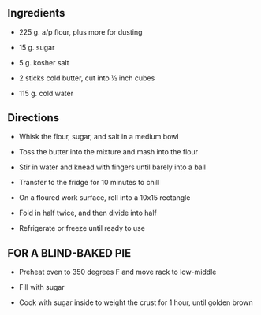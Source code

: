 # 

## Ingredients

- 225 g. a/p flour, plus more for dusting

- 15 g. sugar

- 5 g. kosher salt

- 2 sticks cold butter, cut into ½ inch cubes

- 115 g. cold water

## Directions

- Whisk the flour, sugar, and salt in a medium bowl

- Toss the butter into the mixture and mash into the flour

- Stir in water and knead with fingers until barely into a ball

- Transfer to the fridge for 10 minutes to chill

- On a floured work surface, roll into a 10x15 rectangle

- Fold in half twice, and then divide into half

- Refrigerate or freeze until ready to use

## FOR A BLIND-BAKED PIE

- Preheat oven to 350 degrees F and move rack to low-middle

- Fill with sugar

- Cook with sugar inside to weight the crust for 1 hour, until golden
    brown
